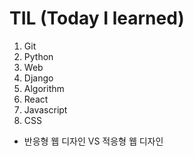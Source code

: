 # TIL (Today I learned)

1. Git
2. Python
3. Web
4. Django
5. Algorithm
6. React
7. Javascript
8. CSS
  * 반응형 웹 디자인 VS 적응형 웹 디자인
